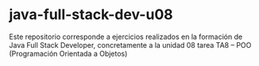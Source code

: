 # java-full-stack-dev-u08
Este repositorio corresponde a ejercicios realizados en la formación de Java Full Stack Developer, concretamente a la unidad 08 tarea TA8 – POO (Programación Orientada a Objetos)
